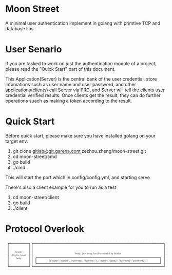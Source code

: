 # Moon Street

A minimal user authentication implement in golang with primtive TCP and database libs.

# User Senario

If you are tasked to work on just the authentication module of a project, please read the "Quick Start" part of this document.

This Application(Server) is the central bank of the user credential, store infomations such as user name and user password, and other applications(clients) call Server via PRC, and Server will tell the clients user credential verified results.
Once clients get the result, they can do further operations suach as making a token according to the result.


# Quick Start
Before quick start, please make sure you have installed golang on your target env.

1. git clone gitlab@git.garena.com:zezhou.zheng/moon-street.git
2. cd moon-street/cmd
3. go build
4. ./cmd

This will start the port which in config/config.yml, and starting serve

There's also a client example for you to run as a test

1. cd moon-street/client
2. go build
3. ./client


# Protocol Overlook

![protocol](./docs/protocol.png)